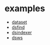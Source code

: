 
# examples

+ [dataset](dataset/)
+ [dsfind](dsfind/)
+ [dsindexer](dsindexer/)
+ [dsws](dsws/)




















































































